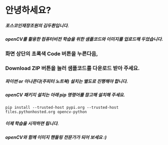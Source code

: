 # 안녕하세요?

##### 포스코인재창조원의 김두환입니다.
##### openCV를 활용한 컴퓨터비전 학습을 위한 샘플코드와 이미지를 업로드해 두었습니다.
### 화면 상단의 초록색 Code 버튼을 누른다음,
### Download ZIP 버튼을 눌러 샘플코드를 다운로드 받아 주세요.

##### 파이썬 or 아나콘다(주피터 노트북) 설치는 별도로 진행해야 합니다.
##### openCV 패키지 설치는 아래 pip 명령어를 참고해 설치해 주세요.

    pip install --trusted-host pypi.org --trusted-host files.pythonhosted.org opencv-python

##### 이제 학습을 시작하면 됩니다.
##### openCV와 함께 이미지 핸들링 전문가가 되어 보세요 :)